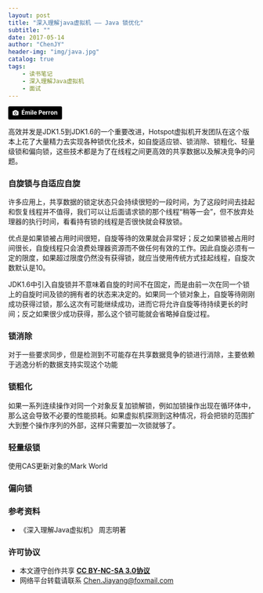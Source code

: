 ```yaml
---
layout: post
title: "深入理解java虚拟机 —— Java 锁优化"
subtitle: ""
date: 2017-05-14
author: "ChenJY"
header-img: "img/java.jpg"
catalog: true
tags: 
    - 读书笔记
    - 深入理解Java虚拟机
    - 面试
---
```


<a style="background-color:black;color:white;text-decoration:none;padding:4px 6px;font-family:-apple-system, BlinkMacSystemFont, &quot;San Francisco&quot;, &quot;Helvetica Neue&quot;, Helvetica, Ubuntu, Roboto, Noto, &quot;Segoe UI&quot;, Arial, sans-serif;font-size:12px;font-weight:bold;line-height:1.2;display:inline-block;border-radius:3px;" href="https://unsplash.com/@emilep?utm_medium=referral&amp;utm_campaign=photographer-credit&amp;utm_content=creditBadge" target="_blank" rel="noopener noreferrer" title="Download free do whatever you want high-resolution photos from Émile Perron"><span style="display:inline-block;padding:2px 3px;"><svg xmlns="http://www.w3.org/2000/svg" style="height:12px;width:auto;position:relative;vertical-align:middle;top:-1px;fill:white;" viewBox="0 0 32 32"><title></title><path d="M20.8 18.1c0 2.7-2.2 4.8-4.8 4.8s-4.8-2.1-4.8-4.8c0-2.7 2.2-4.8 4.8-4.8 2.7.1 4.8 2.2 4.8 4.8zm11.2-7.4v14.9c0 2.3-1.9 4.3-4.3 4.3h-23.4c-2.4 0-4.3-1.9-4.3-4.3v-15c0-2.3 1.9-4.3 4.3-4.3h3.7l.8-2.3c.4-1.1 1.7-2 2.9-2h8.6c1.2 0 2.5.9 2.9 2l.8 2.4h3.7c2.4 0 4.3 1.9 4.3 4.3zm-8.6 7.5c0-4.1-3.3-7.5-7.5-7.5-4.1 0-7.5 3.4-7.5 7.5s3.3 7.5 7.5 7.5c4.2-.1 7.5-3.4 7.5-7.5z"></path></svg></span><span style="display:inline-block;padding:2px 3px;">Émile Perron</span></a>

高效并发是JDK1.5到JDK1.6的一个重要改进，Hotspot虚拟机开发团队在这个版本上花了大量精力去实现各种锁优化技术，如自旋适应锁、锁消除、锁粗化、轻量级锁和偏向锁，这些技术都是为了在线程之间更高效的共享数据以及解决竞争的问题。

### 自旋锁与自适应自旋
许多应用上，共享数据的锁定状态只会持续很短的一段时间，为了这段时间去挂起和恢复线程并不值得，我们可以让后面请求锁的那个线程“稍等一会”，但不放弃处理器的执行时间，看看持有锁的线程是否很快就会释放锁。

优点是如果锁被占用时间很短，自旋等待的效果就会非常好；反之如果锁被占用时间很长，自旋线程只会浪费处理器资源而不做任何有效的工作。因此自旋必须有一定的限度，如果超过限度仍然没有获得锁，就应当使用传统方式挂起线程，自旋次数默认是10。

JDK1.6中引入自旋锁并不意味着自旋的时间不在固定，而是由前一次在同一个锁上的自旋时间及锁的拥有者的状态来决定的。如果同一个锁对象上，自旋等待刚刚成功获得过锁，那么这次有可能继续成功，进而它将允许自旋等待持续更长的时间；反之如果很少成功获得，那么这个锁可能就会省略掉自旋过程。

### 锁消除
对于一些要求同步，但是检测到不可能存在共享数据竞争的锁进行消除，主要依赖于逃逸分析的数据支持实现这个功能

### 锁粗化
如果一系列连续操作对同一个对象反复加锁解锁，例如加锁操作出现在循环体中，那么这会导致不必要的性能损耗。如果虚拟机探测到这种情况，将会把锁的范围扩大到整个操作序列的外部，这样只需要加一次锁就够了。

### 轻量级锁
使用CAS更新对象的Mark World

### 偏向锁

### 参考资料
* 《深入理解Java虚拟机》 周志明著

### 许可协议
* 本文遵守创作共享 <a href="https://creativecommons.org/licenses/by-nc-sa/3.0/cn/" target="_blank"><b>CC BY-NC-SA 3.0协议</b></a>
* 网络平台转载请联系 Chen.Jiayang@foxmail.com